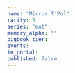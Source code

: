 ```yaml
---
name: "Mirror T'Pol"
rarity: 5
series: "ent"
memory_alpha: ""
bigbook_tier:
events:
in_portal:
published: false
---
```

